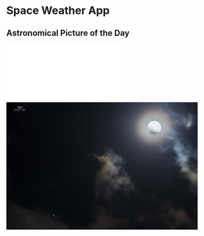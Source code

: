 # Space Weather App
## Astronomical Picture of the Day
![Gist](Astro_Images/image_log.txt)
![Image](Astro_Images/image.jpg)
